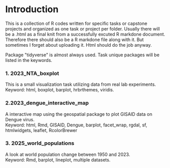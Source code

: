 # Introduction
This is a collection of R codes written for specific tasks or capstone projects and organized as one task or project per folder. 
Usually there will be a .html as a final knit from a successfully excuted R markdone document.
Therefore there should also be a R markdone file along with it. But sometimes I forget about uploading it. 
Html should do the job anyway. 

Package "tidyverse" is almost always used. Task unique packages will be listed in the keywords. 

### 1. 2023_NTA_boxplot
This is a small visualization task utilizing data from real lab experiments.<br>
Keyword: html, boxplot, barplot, hrbrthemes, viridis.

### 2.2023_dengue_interactive_map
A interactive map using the geospatial package to plot GISAID data on Dengue virus.<br>
Keyword: html, Rmd, GISAID, Dengue, barplot, facet_wrap, rgdal, sf, htmlwidgets, leaflet, RcolorBrewer 

### 3. 2025_world_populations
A look at world population change between 1950 and 2023.<br> 
Keyword: Rmd, barplot, lineplot, multiple datasets.

